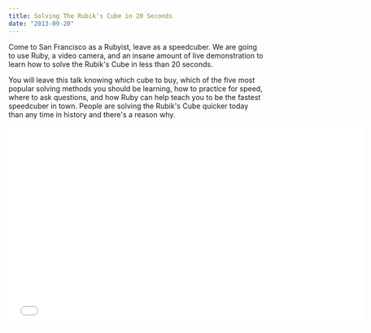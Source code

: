 ```yaml
---
title: Solving The Rubik's Cube in 20 Seconds
date: "2013-09-20"
---
```


Come to San Francisco as a Rubyist, leave as a speedcuber. We are going to use
Ruby, a video camera, and an insane amount of live demonstration to learn how
to solve the Rubik's Cube in less than 20 seconds.

You will leave this talk knowing which cube to buy, which of the five most
popular solving methods you should be learning, how to practice for speed,
where to ask questions, and how Ruby can help teach you to be the fastest
speedcuber in town. People are solving the Rubik's Cube quicker today than any
time in history and there's a reason why.

<iframe
  width="700"
  height="394"
  src="//www.youtube.com/embed/PV9Tsu6ny-0"
  class='py-4'
  frameborder="0" allowfullscreen>
</iframe>

